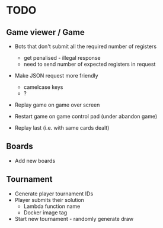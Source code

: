 # TODO

## Game viewer / Game
- Bots that don't submit all the required number of registers
    - get penalised - illegal response
    - need to send number of expected registers in request
- Make JSON request more friendly 
    - camelcase keys
    - ?
- Replay game on game over screen
- Restart game on game control pad (under abandon game)

- Replay last (i.e. with same cards dealt)

## Boards
- Add new boards

## Tournament
- Generate player tournament IDs
- Player submits their solution
    - Lambda function name
    - Docker image tag
- Start new tournament - randomly generate draw
